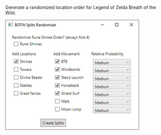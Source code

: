 Generate a randomized location order for Legend of Zelda Breath of the Wild.

![mainwindow](screenshot/mainwindow.JPG)
